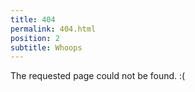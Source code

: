 ```yaml
---
title: 404
permalink: 404.html
position: 2
subtitle: Whoops
---
```


The requested page could not be found. :(